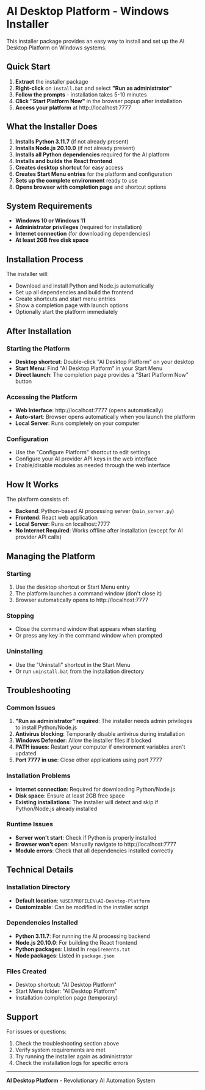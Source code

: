 
# AI Desktop Platform - Windows Installer

This installer package provides an easy way to install and set up the AI Desktop Platform on Windows systems.

## Quick Start

1. **Extract** the installer package
2. **Right-click** on `install.bat` and select **"Run as administrator"**
3. **Follow the prompts** - installation takes 5-10 minutes
4. **Click "Start Platform Now"** in the browser popup after installation
5. **Access your platform** at http://localhost:7777

## What the Installer Does

1. **Installs Python 3.11.7** (if not already present)
2. **Installs Node.js 20.10.0** (if not already present)
3. **Installs all Python dependencies** required for the AI platform
4. **Installs and builds the React frontend**
5. **Creates desktop shortcut** for easy access
6. **Creates Start Menu entries** for the platform and configuration
7. **Sets up the complete environment** ready to use
8. **Opens browser with completion page** and shortcut options

## System Requirements

- **Windows 10 or Windows 11**
- **Administrator privileges** (required for installation)
- **Internet connection** (for downloading dependencies)
- **At least 2GB free disk space**

## Installation Process

The installer will:
- Download and install Python and Node.js automatically
- Set up all dependencies and build the frontend
- Create shortcuts and start menu entries
- Show a completion page with launch options
- Optionally start the platform immediately

## After Installation

### Starting the Platform
- **Desktop shortcut**: Double-click "AI Desktop Platform" on your desktop
- **Start Menu**: Find "AI Desktop Platform" in your Start Menu
- **Direct launch**: The completion page provides a "Start Platform Now" button

### Accessing the Platform
- **Web Interface**: http://localhost:7777 (opens automatically)
- **Auto-start**: Browser opens automatically when you launch the platform
- **Local Server**: Runs completely on your computer

### Configuration
- Use the "Configure Platform" shortcut to edit settings
- Configure your AI provider API keys in the web interface
- Enable/disable modules as needed through the web interface

## How It Works

The platform consists of:
- **Backend**: Python-based AI processing server (`main_server.py`)
- **Frontend**: React web application
- **Local Server**: Runs on localhost:7777
- **No Internet Required**: Works offline after installation (except for AI provider API calls)

## Managing the Platform

### Starting
1. Use the desktop shortcut or Start Menu entry
2. The platform launches a command window (don't close it)
3. Browser automatically opens to http://localhost:7777

### Stopping
- Close the command window that appears when starting
- Or press any key in the command window when prompted

### Uninstalling
- Use the "Uninstall" shortcut in the Start Menu
- Or run `uninstall.bat` from the installation directory

## Troubleshooting

### Common Issues
1. **"Run as administrator" required**: The installer needs admin privileges to install Python/Node.js
2. **Antivirus blocking**: Temporarily disable antivirus during installation
3. **Windows Defender**: Allow the installer files if blocked
4. **PATH issues**: Restart your computer if environment variables aren't updated
5. **Port 7777 in use**: Close other applications using port 7777

### Installation Problems
- **Internet connection**: Required for downloading Python/Node.js
- **Disk space**: Ensure at least 2GB free space
- **Existing installations**: The installer will detect and skip if Python/Node.js already installed

### Runtime Issues
- **Server won't start**: Check if Python is properly installed
- **Browser won't open**: Manually navigate to http://localhost:7777
- **Module errors**: Check that all dependencies installed correctly

## Technical Details

### Installation Directory
- **Default location**: `%USERPROFILE%\AI-Desktop-Platform`
- **Customizable**: Can be modified in the installer script

### Dependencies Installed
- **Python 3.11.7**: For running the AI processing backend
- **Node.js 20.10.0**: For building the React frontend
- **Python packages**: Listed in `requirements.txt`
- **Node packages**: Listed in `package.json`

### Files Created
- Desktop shortcut: "AI Desktop Platform"
- Start Menu folder: "AI Desktop Platform"
- Installation completion page (temporary)

## Support

For issues or questions:
1. Check the troubleshooting section above
2. Verify system requirements are met
3. Try running the installer again as administrator
4. Check the installation logs for specific errors

---

**AI Desktop Platform** - Revolutionary AI Automation System
